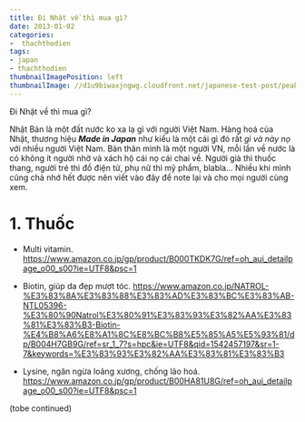 ```yaml
---
title: Đi Nhật về thì mua gì?
date: 2013-01-02
categories:
-  thachthodien
tags:
- japan
- thachthodien
thumbnailImagePosition: left
thumbnailImage: //d1u9biwaxjngwg.cloudfront.net/japanese-test-post/peak-140.jpg
---
```

Đi Nhật về thì mua gì?
<!--more-->

Nhật Bản là một đất nước ko xa lạ gì với người Việt Nam. Hàng hoá của Nhật, thương hiệu ***Made in Japan*** như kiểu là một cái gì đó rất *gì và này nọ* với nhiều người Việt Nam. Bản thân mình là một người VN, mỗi lần về nước là có không ít người nhờ vả xách hộ cái nọ cái chai về. Người già thì thuốc thang, người trẻ thì đồ điện tử, phụ nữ thì mỹ phẩm, blabla... Nhiều khi mình cũng chả nhớ hết được nên viết vào đây để note lại và cho mọi người cùng xem.

# 1. Thuốc

* Multi vitamin.
https://www.amazon.co.jp/gp/product/B000TKDK7G/ref=oh_aui_detailpage_o00_s00?ie=UTF8&psc=1

* Biotin, giúp da đẹp mượt tóc.
https://www.amazon.co.jp/NATROL-%E3%83%8A%E3%83%88%E3%83%AD%E3%83%BC%E3%83%AB-NTL05396-%E3%80%90Natrol%E3%80%91%E3%83%93%E3%82%AA%E3%83%81%E3%83%B3-Biotin-%E4%B8%A6%E8%A1%8C%E8%BC%B8%E5%85%A5%E5%93%81/dp/B004H7GB9G/ref=sr_1_7?s=hpc&ie=UTF8&qid=1542457197&sr=1-7&keywords=%E3%83%93%E3%82%AA%E3%83%81%E3%83%B3

* Lysine, ngăn ngừa loãng xương, chống lão hoá.
https://www.amazon.co.jp/gp/product/B00HA81U8G/ref=oh_aui_detailpage_o00_s00?ie=UTF8&psc=1

(tobe continued)
